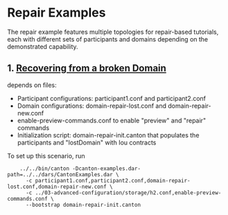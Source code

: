 # Repair Examples

The repair example features multiple topologies for repair-based tutorials, each with different sets of participants
and domains depending on the demonstrated capability.

## 1. [Recovering from a broken Domain](https://docs.daml.com/canton/usermanual/repairing.html#recovering-from-a-lost-domain)

depends on files:
- Participant configurations: participant1.conf and participant2.conf
- Domain configurations: domain-repair-lost.conf and domain-repair-new.conf
- enable-preview-commands.conf to enable "preview" and "repair" commands
- Initialization script: domain-repair-init.canton that populates the participants and "lostDomain" with Iou contracts

To set up this scenario, run

```
    ../../bin/canton -Dcanton-examples.dar-path=../../dars/CantonExamples.dar \
      -c participant1.conf,participant2.conf,domain-repair-lost.conf,domain-repair-new.conf \
      -c ../03-advanced-configuration/storage/h2.conf,enable-preview-commands.conf \
      --bootstrap domain-repair-init.canton
```
